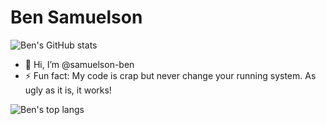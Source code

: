 # Ben Samuelson

<picture>
  <source
    srcset="https://github-readme-stats.vercel.app/api?username=samuelson-ben&show_icons=true&theme=dark"
    media="(prefers-color-scheme: dark)"
    alt="Ben's GitHub stats"
  />
  <source
    srcset="https://github-readme-stats.vercel.app/api?username=samuelson-ben&show_icons=true"
    media="(prefers-color-scheme: light), (prefers-color-scheme: no-preference)"
    alt="Ben's GitHub stats"
  />
  <img
    src="https://github-readme-stats.vercel.app/api?username=samuelson-ben&show_icons=true"
    alt="Ben's GitHub stats"
  />
</picture>

- 👋 Hi, I’m @samuelson-ben
- ⚡ Fun fact: My code is crap but never change your running system. As ugly as it is, it works!

<picture>
  <source
    srcset="https://github-readme-stats.vercel.app/api/top-langs/?username=samuelson-ben&theme=dark"
    media="(prefers-color-scheme: dark)"
    alt="Ben's top langs"
  />
  <source
    srcset="https://github-readme-stats.vercel.app/api/top-langs/?username=samuelson-ben"
    media="(prefers-color-scheme: light), (prefers-color-scheme: no-preference)"
    alt="Ben's top langs"
  />
  <img src="https://github-readme-stats.vercel.app/api/top-langs/?username=samuelson-ben"
  alt="Ben's top langs"/>
</picture>
